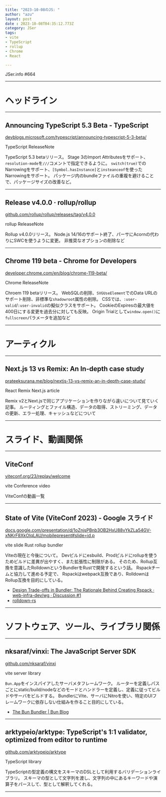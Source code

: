 ```yaml
---
title: "2023-10-08のJS: "
author: "azu"
layout: post
date : 2023-10-08T04:35:12.773Z
category: JSer
tags:
- vite
- TypeScript
- rollup
- Chrome
- React

---
```


JSer.info #664

----

<h1 class="site-genre">ヘッドライン</h1>

----

## Announcing TypeScript 5.3 Beta - TypeScript
[devblogs.microsoft.com/typescript/announcing-typescript-5-3-beta/](https://devblogs.microsoft.com/typescript/announcing-typescript-5-3-beta/ "Announcing TypeScript 5.3 Beta - TypeScript")
<p class="jser-tags jser-tag-icon"><span class="jser-tag">TypeScript</span> <span class="jser-tag">ReleaseNote</span></p>

TypeScript 5.3 betaリリース。
Stage 3のImport Attributesをサポート、`resolution-mode`を`///`コメントで指定できるように。
`switch(true)`でのNarrowingをサポート、`[Symbol.hasInstance]`と`insteanceof`を使ったNarrowingをサポート。
パッケージ内のbundleファイルの重複を避けることで、パッケージサイズの改善など。


----

## Release v4.0.0 · rollup/rollup
[github.com/rollup/rollup/releases/tag/v4.0.0](https://github.com/rollup/rollup/releases/tag/v4.0.0 "Release v4.0.0 · rollup/rollup")
<p class="jser-tags jser-tag-icon"><span class="jser-tag">rollup</span> <span class="jser-tag">ReleaseNote</span></p>

Rollup v4.0.0リリース。
Node.js 14/16のサポート終了、パーサにAcornの代わりにSWCを使うように変更。
非推奨なオプションの削除など


----

## Chrome 119 beta - Chrome for Developers
[developer.chrome.com/en/blog/chrome-119-beta/](https://developer.chrome.com/en/blog/chrome-119-beta/ "Chrome 119 beta - Chrome for Developers")
<p class="jser-tags jser-tag-icon"><span class="jser-tag">Chrome</span> <span class="jser-tag">ReleaseNote</span></p>

Chroem 119 betaリリース。
WebSQLの削除、`SVGUseElement`でのData URLのサポート削除、非標準な`shadowroot`属性の削除。
CSSでは、`:user-valid`/`:user-invalid`の擬似クラスをサポート。
CookieのExpiresの最大値を400日にする変更を過去分に対しても反映。
Origin Trialとして`window.open()`に`fullscreen`パラメータを追加など


----
<h1 class="site-genre">アーティクル</h1>

----

## Next.js 13 vs Remix: An In-depth case study
[prateeksurana.me/blog/nextjs-13-vs-remix-an-in-depth-case-study/](https://prateeksurana.me/blog/nextjs-13-vs-remix-an-in-depth-case-study/ "Next.js 13 vs Remix: An In-depth case study")
<p class="jser-tags jser-tag-icon"><span class="jser-tag">React</span> <span class="jser-tag">Remix</span> <span class="jser-tag">Next.js</span> <span class="jser-tag">article</span></p>

Remix v2とNext.jsで同じアプリケーションを作りながら違いについて見ていく記事。
ルーティングとファイル構造、データの取得、ストリーミング、データの更新、エラー処理、キャッシュなどについて


----
<h1 class="site-genre">スライド、動画関係</h1>

----

## ViteConf
[viteconf.org/23/replay/welcome](https://viteconf.org/23/replay/welcome "ViteConf")
<p class="jser-tags jser-tag-icon"><span class="jser-tag">vite</span> <span class="jser-tag">Conference</span> <span class="jser-tag">video</span></p>

ViteConfの動画一覧


----

## State of Vite (ViteConf 2023) - Google スライド
[docs.google.com/presentation/d/1oZnjsPBnb3OB2HxU88vYkZLa54GV-xNKrF8XkOIqLAU/mobilepresent#slide&#x3D;id.p](https://docs.google.com/presentation/d/1oZnjsPBnb3OB2HxU88vYkZLa54GV-xNKrF8XkOIqLAU/mobilepresent#slide=id.p "State of Vite (ViteConf 2023) - Google スライド")
<p class="jser-tags jser-tag-icon"><span class="jser-tag">vite</span> <span class="jser-tag">slide</span> <span class="jser-tag">Rust</span> <span class="jser-tag">rollup</span> <span class="jser-tag">bundler</span></p>

Viteの現在と今後について。
Devビルドにesbuild、Prodビルドにrollupを使うためビルドに差異が出やすく、また拡張性に制限がある。
そのため、Rollup互換を意識したRolldownというBundlerをRustで開発するという話。
Rspackチームと協力して進める予定で、
Rspackはwebpack互換であり、RolldownはRollup互換を目的にしている。

- [Design Trade-offs in Bundler: The Rationale Behind Creating Rspack · web-infra-dev/wg · Discussion #1](https://github.com/web-infra-dev/wg/discussions/1 "Design Trade-offs in Bundler: The Rationale Behind Creating Rspack · web-infra-dev/wg · Discussion #1")
- [rolldown-rs](https://github.com/rolldown-rs/ "rolldown-rs")

----
<h1 class="site-genre">ソフトウェア、ツール、ライブラリ関係</h1>

----

## nksaraf/vinxi: The JavaScript Server SDK
[github.com/nksaraf/vinxi](https://github.com/nksaraf/vinxi "nksaraf/vinxi: The JavaScript Server SDK")
<p class="jser-tags jser-tag-icon"><span class="jser-tag">vite</span> <span class="jser-tag">server</span> <span class="jser-tag">library</span></p>

`Bun.App`をインスパイアしたサーバメタフレームワーク。
ルーターを定義しパスごとにstatic/build/nodeなどのモードとハンドラーを定義し、定義に従ってビルドやサーバをビルドする。
BundlerにVite、サーバにNitroを使い、特定のUIフレームワークに依存しない仕組みを作ること目的にしている。

- [The Bun Bundler | Bun Blog](https://bun.sh/blog/bun-bundler#sneak-peek-bun-app "The Bun Bundler | Bun Blog")

----

## arktypeio/arktype: TypeScript&#039;s 1:1 validator, optimized from editor to runtime
[github.com/arktypeio/arktype](https://github.com/arktypeio/arktype "arktypeio/arktype: TypeScript&#039;s 1:1 validator, optimized from editor to runtime")
<p class="jser-tags jser-tag-icon"><span class="jser-tag">TypeScript</span> <span class="jser-tag">library</span></p>

TypeScriptの型定義の構文をスキーマのDSLとして利用するバリデーションライブラリ。
スキーマの型として文字列を渡し、文字列の中にあるキーワードや演算子をパースして、型として解釈してくれる。


----
